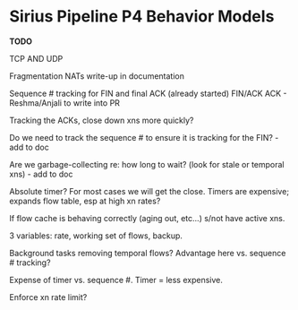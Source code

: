 # Sirius Pipeline P4 Behavior Models
**TODO**

TCP AND UDP

Fragmentation
NATs write-up in documentation

Sequence # tracking for FIN and final ACK (already started) FIN/ACK ACK - Reshma/Anjali to write into PR

Tracking the ACKs, close down xns more quickly?

Do we need to track the sequence # to ensure it is tracking for the FIN?  - add to doc

Are we garbage-collecting re: how long to wait?  (look for stale or temporal xns) - add to doc

Absolute timer?  For most cases we will get the close. Timers are expensive; expands flow table, esp at high xn rates?

If flow cache is behaving correctly (aging out, etc...) s/not have active xns.  

3 variables:  rate, working set of flows, backup.

Background tasks removing temporal flows?  Advantage here vs. sequence # tracking?  

Expense of timer vs. sequence #.  Timer = less expensive.

Enforce xn rate limit?


